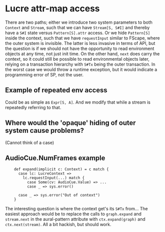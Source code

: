 # Lucre attr-map access

There are two paths; either we introduce two system parameters to both `Context` and `Stream`, such that we
can have `Stream[S, S#I]` and thereby have a `S#I` state versus `Pattern[S].attr` access. Or we hide `Pattern[S]`
inside the context, such that we have `requestInput` similar to FScape, where the outer system is invisible.
The latter is less invasive in terms of API, but the question is if we should not have the opportunity to read
environment objects at any time, not just init time. On the other hand, `next` does carry the context, so it could
still be possible to read environmental objects later, relying on a transaction hierarchy with `S#Tx` being the outer
transaction. In the worst case we would throw a runtime exception, but it would indicate a programming error of SP,
not the user.


## Example of repeated env access

Could be as simple as `Expr[S, A]`. And we modify that while a stream is repeatedly referring to that.

## Where would the 'opaque' hiding of outer system cause problems?

(Cannot think of a case)

## AudioCue.NumFrames example

```
    def expand(implicit c: Context) = c match {
      case lc: LucreContext =>
        lc.requestInput(...) match {
          case Some(cv: AudioCue.Value) => ...
          case _ => sys.error()
      
      case _ => sys.error("Out of context")
    }

```

The interesting question is where the context get's its `S#Tx` from... The easiest approach would be to replace the
calls to `graph.expand` and `stream.next` in the aural-pattern attribute with `ctx.expand(graph)` and
`ctx.next(stream)`. All a bit hackish, but should work.
